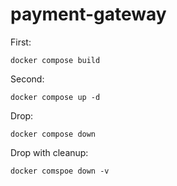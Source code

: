 # payment-gateway

First:

``docker compose build``

Second:

``docker compose up -d``

Drop:

``docker compose down``

Drop with cleanup:

``docker comspoe down -v``